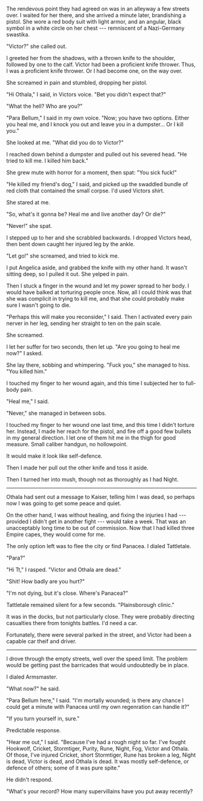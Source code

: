 The rendevous point they had agreed on was in an alleyway a few streets over. I waited for her there,
and she arrived a minute later, brandishing a pistol. She wore a red body suit with light armor,
and an angular, black symbol in a white circle on her chest --- remniscent of a Nazi-Germany swastika.

"Victor?" she called out.

I greeted her from the shadows, with a thrown knife to the shoulder,
followed by one to the calf. Victor had been a proficient knife thrower. Thus, I was a proficient knife thrower.
Or I had become one, on the way over.

She screamed in pain and stumbled, dropping her pistol.

"Hi Othala," I said, in Victors voice. "Bet you didn't expect that?"

"What the hell? Who are you?"

"Para Bellum," I said in my own voice. "Now; you have two options. Either you heal me, and I knock you out
and leave you in a dumpster... Or I kill you."

She looked at me. "What did you do to Victor?"

I reached down behind a dumpster and pulled out his severed head. "He tried to kill me. I killed him back."

She grew mute with horror for a moment, then spat: "You sick fuck!"

"He killed my friend's dog," I said, and picked up the swaddled bundle of red cloth that contained the
small corpse. I'd used Victors shirt.

She stared at me.

"So, what's it gonna be? Heal me and live another day? Or die?"

"Never!" she spat.

I stepped up to her and she scrabbled backwards. I dropped Victors head, then bent down caught her injured leg
by the ankle.

"Let go!" she screamed, and tried to kick me.

I put Angelica aside, and grabbed the knife with my other hand. It wasn't sitting deep, so I pulled
it out. She yelped in pain.

Then I stuck a finger in the wound and let my power spread to her body. I would have balked at torturing
people once. Now, all I could think was that she was complicit in trying to kill me, and that she could
probably make sure I wasn't going to die.

"Perhaps this will make you reconsider," I said. Then I activated every pain nerver in her leg, sending her straight
to ten on the pain scale.

She screamed.

I let her suffer for two seconds, then let up. "Are you going to heal me now?" I asked.

She lay there, sobbing and whimpering. "Fuck you," she managed to hiss. "You killed him."

I touched my finger to her wound again, and this time I subjected her to full-body pain.

"Heal me," I said.

"Never," she managed in between sobs.

I touched my finger to her wound one last time, and this time I didn't torture her. Instead, I made
her reach for the pistol, and fire off a good few bullets in my general direction. I let one of them
hit me in the thigh for good measure. Small caliber handgun, no hollowpoint.

It would make it look like self-defence.

Then I made her pull out the other knife and toss it aside.

Then I turned her into mush, though not as thoroughly as I had Night.

----

Othala had sent out a message to Kaiser, telling him I was dead, so perhaps now I was going to get
some peace and quiet.

On the other hand, I was without healing, and fixing the injuries I had --- provided I didn't get in
another fight --- would take a week. That was an unacceptably long time to be out of commission. Now that
I had killed three Empire capes, they would come for me.

The only option left was to flee the city or find Panacea. I dialed Tattletale.

"Para?"

"Hi Tt," I rasped. "Victor and Othala are dead."

"Shit! How badly are you hurt?"

"I'm not dying, but it's close. Where's Panacea?"

Tattletale remained silent for a few seconds. "Plainsborough clinic."

It was in the docks, but not particularly close. They were probably directing casualties there
from tonights battles. I'd need a car.

Fortunately, there were several parked in the street, and Victor had been a capable car theif and driver.

----

I drove through the empty streets, well over the speed limit.
The problem would be getting past the barricades that would undoubtedly be in place.

I dialed Armsmaster.

"What now?" he said.

"Para Bellum here," I said. "I'm mortally wounded; is there any chance I could get a minute with Panacea
until my own regenration can handle it?"

"If you turn yourself in, sure."

Predictable response.

"Hear me out," I said. "Because I've had a rough night so far.
I've fought Hookwolf, Cricket, Stormtiger, Purity, Rune, Night, Fog, Victor and Othala. Of those,
I've injured Cricket, short Stormtiger, Rune has broken a leg, Night is dead, Victor is dead, and Othala is
dead. It was mostly self-defence, or defence of others; some of it was pure spite."

He didn't respond.

"What's your record? How many supervillains have you put away recently?
